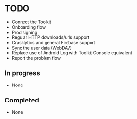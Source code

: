 # TODO

- Connect the Toolkit
- Onboarding flow
- Prod signing
- Regular HTTP downloads/urls support
- Crashlytics and general Firebase support
- Sync the user data (WebDAV)
- Replace use of Android Log with Toolkit Console equivalent
- Report the problem flow

## In progress

- None

## Completed

- None
